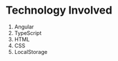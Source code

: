 <h1> Technology Involved </h1>
    <ol>
        <li> Angular </li>
        <li> TypeScript </li>
        <li> HTML </li>
        <li> CSS </li>
        <li> LocalStorage </li>
    </ol>